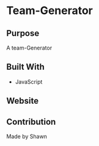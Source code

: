 # Team-Generator
## Purpose
A team-Generator

## Built With
* JavaScript

## Website


## Contribution
Made by Shawn 

